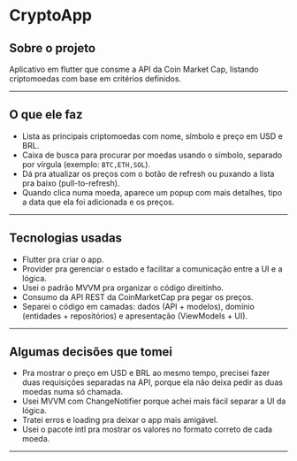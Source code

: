 # CryptoApp

## Sobre o projeto

Aplicativo em flutter que consme a API da Coin Market Cap, listando criptomoedas com base em critérios definidos.

---

## O que ele faz

- Lista as principais criptomoedas com nome, símbolo e preço em USD e BRL.
- Caixa de busca para procurar por moedas usando o símbolo, separado por vírgula (exemplo: `BTC,ETH,SOL`).
- Dá pra atualizar os preços com o botão de refresh ou puxando a lista pra baixo (pull-to-refresh).
- Quando clica numa moeda, aparece um popup com mais detalhes, tipo a data que ela foi adicionada e os preços.

---

## Tecnologias usadas

- Flutter pra criar o app.
- Provider pra gerenciar o estado e facilitar a comunicação entre a UI e a lógica.
- Usei o padrão MVVM pra organizar o código direitinho.
- Consumo da API REST da CoinMarketCap pra pegar os preços.
- Separei o código em camadas: dados (API + modelos), domínio (entidades + repositórios) e apresentação (ViewModels + UI).

---

## Algumas decisões que tomei

- Pra mostrar o preço em USD e BRL ao mesmo tempo, precisei fazer duas requisições separadas na API,
  porque ela não deixa pedir as duas moedas numa só chamada.
- Usei MVVM com ChangeNotifier porque achei mais fácil separar a UI da lógica.
- Tratei erros e loading pra deixar o app mais amigável.
- Usei o pacote intl pra mostrar os valores no formato correto de cada moeda.

---
